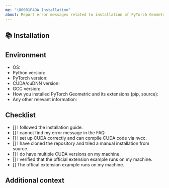 ```yaml
---
me: "\U0001F4DA Installation"
about: Report error messages related to installation of PyTorch Geometric
---
```


## 📚 Installation

<!-- A clear and concise description of the installation error. If you have installation log file, please provide it here as well. -->

## Environment

* OS:
* Python version:
* PyTorch version:
* CUDA/cuDNN version:
* GCC version:
* How you installed PyTorch Geometric and its extensions (pip, source):
* Any other relevant information:

## Checklist

- [] I followed the installation guide.
- [] I cannot find my error message in the FAQ.
- [] I set up CUDA correctly and can compile CUDA code via nvcc.
- [] I have cloned the repository and tried a manual installation from source.
- [] I do have multiple CUDA versions on my machine.
- [] I verified that the official extension example runs on my machine.
- [] The offical extension example runs on my machine.

## Additional context

<!-- Add any other context about the problem here. -->
